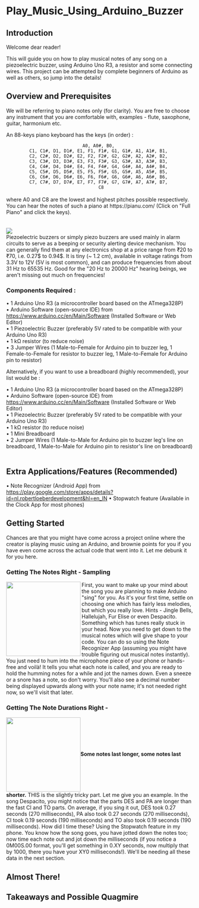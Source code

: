 # Play_Music_Using_Arduino_Buzzer
## Introduction
Welcome dear reader! 

This will guide you on how to play musical notes of any song on a piezoelectric buzzer, using Arduino Uno R3, a resistor and some connecting wires.
This project can be attempted by complete beginners of Arduino as well as others, so jump into the details!
## Overview and Prerequisites
We will be referring to piano notes only (for clarity). You are free to choose any instrument that you are comfortable with, examples - flute, saxophone, guitar, harmonium etc.

An 88-keys piano keyboard has the keys (in order) :

<center><code>A0, A0#, B0, </code><br>
<code>C1, C1#, D1, D1#, E1, F1, F1#, G1, G1#, A1, A1#, B1, </code><br>
<code>C2, C2#, D2, D2#, E2, F2, F2#, G2, G2#, A2, A2#, B2, </code><br>
<code>C3, C3#, D3, D3#, E3, F3, F3#, G3, G3#, A3, A3#, B3, </code><br>
<code>C4, C4#, D4, D4#, E4, F4, F4#, G4, G4#, A4, A4#, B4, </code><br>
<code>C5, C5#, D5, D5#, E5, F5, F5#, G5, G5#, A5, A5#, B5, </code><br>
<code>C6, C6#, D6, D6#, E6, F6, F6#, G6, G6#, A6, A6#, B6, </code><br>
<code>C7, C7#, D7, D7#, E7, F7, F7#, G7, G7#, A7, A7#, B7, </code><br>
<code> C8</code><br>
<br></center>
where A0 and C8 are the lowest and highest pitches possible respectively.
You can hear the notes of such a piano at https://pianu.com/ (Click on "Full Piano" and click the keys).<br><br>
<br><img src="https://res.cloudinary.com/ritikadas/image/upload/v1596050238/My_Images/Arduino_Notes_bn7u8t.png" align="center">
<br>Piezoelectric buzzers or simply piezo buzzers are used mainly in alarm circuits to serve as a beeping or security alerting device mechanism. You can generally find them at any electronics shop at a price range from ₹20 to ₹70, i.e. 0.27$ to 0.94$. It is tiny (~ 1.2 cm), available in voltage ratings from 3.3V to 12V (5V is most common), and can produce frequencies from about 31 Hz to 65535 Hz. Good for the "20 Hz to 20000 Hz" hearing beings, we aren't missing out much on frequencies!
<H3>Components Required :</H3>

• 1 Arduino Uno R3 (a microcontroller board based on the ATmega328P)<br>
• Arduino Software (open-source IDE) from https://www.arduino.cc/en/Main/Software (Installed Software or Web Editor)<br>
• 1 Piezoelectric Buzzer (preferably 5V rated to be compatible with your Arduino Uno R3)<br>
• 1 kΩ resistor (to reduce noise)<br>
• 3 Jumper Wires (1 Male-to-Female for Arduino pin to buzzer leg, 1 Female-to-Female for resistor to buzzer leg, 1 Male-to-Female for Arduino pin to resistor)<br>

Alternatively, if you want to use a breadboard (highly recommended), your list would be :<br>

• 1 Arduino Uno R3 (a microcontroller board based on the ATmega328P)<br>
• Arduino Software (open-source IDE) from https://www.arduino.cc/en/Main/Software (Installed Software or Web Editor)<br>
• 1 Piezoelectric Buzzer (preferably 5V rated to be compatible with your Arduino Uno R3)<br>
• 1 kΩ resistor (to reduce noise)<br>
• 1 Mini Breadboard<br>
• 2 Jumper Wires (1 Male-to-Male for Arduino pin to buzzer leg's line on breadboard, 1 Male-to-Male for Arduino pin to resistor's line on breadboard)<br><br>

## Extra Applications/Features (Recommended)

• Note Recognizer (Android App) from https://play.google.com/store/apps/details?id=nl.robertloeberdevelopment&hl=en_IN
• Stopwatch feature (Available in the Clock App for most phones) 

## Getting Started

Chances are that you might have come across a project online where the creator is playing music using an Arduino, and brownie points for you if you have even come across the actual code that went into it. Let me debunk it for you here.

### Getting The Notes Right - Sampling
<img src="https://res.cloudinary.com/ritikadas/image/upload/v1596311660/My_Images/ezgif-6-806bb3d9aa80_ylpgpn.gif" align="left" height="200px">First, you want to make up your mind about the song you are planning to make Arduino "sing" for you. As it's your first time, settle on choosing one which has fairly less melodies, but which you really love. Hints - Jingle Bells, Hallelujah, Fur Elise or even Despacito. Something which has tunes really stuck in your head.
Now you need to get down to the musical notes which will give shape to your code. You can do so using the Note Recognizer App (assuming you might have trouble figuring out musical notes instantly). You just need to hum into the microphone piece of your phone or hands-free and voilà! It tells you what each note is called, and you are ready to hold the humming notes for a while and jot the names down. Even a sneeze or a snore has a note, so don't worry. You'll also see a decimal number being displayed upwards along with your note name; it's not needed right now, so we'll visit that later.



### Getting The Note Durations Right - 

<img src="https://res.cloudinary.com/ritikadas/image/upload/v1596314104/My_Images/ezgif-6-2042206637bd_fiyjcy.gif" align="center" height="200px">**Some notes last longer, some notes last shorter.** THIS is the slightly tricky part. Let me give you an example. In the song Despacito, you might notice that the parts DES and PA are longer than the fast CI and TO parts. On average, if you sing it out, DES took 0.27 seconds (270 milliseconds), PA also took 0.27 seconds (270 milliseconds), CI took 0.19 seconds (190 milliseconds) and TO also took 0.19 seconds (190 milliseconds). How did I time these? Using the Stopwatch feature in my phone. You know how the song goes, you have jotted down the notes too; now time each note out and jot down the milliseconds (if you notice a 0M00S.00 format, you'll get something in 0.XY seconds, now multiply that by 1000, there you have your XY0 milliseconds!). We'll be needing all these data in the next section.



## Almost There!



## Takeaways and Possible Quagmire
